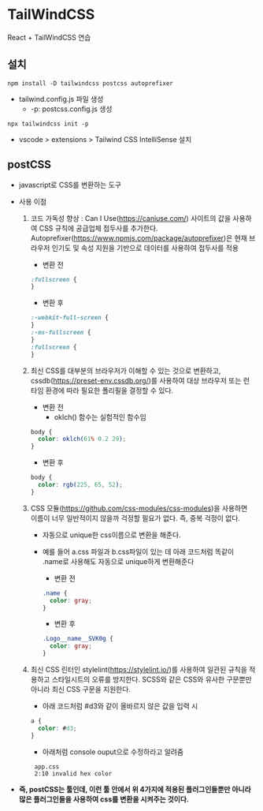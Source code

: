# TailWindCSS

React + TailWindCSS 연습

## 설치

```
npm install -D tailwindcss postcss autoprefixer
```

- tailwind.config.js 파일 생성
  - -p: postcss.config.js 생성

```
npx tailwindcss init -p
```

- vscode > extensions > Tailwind CSS IntelliSense 설치

## postCSS

- javascript로 CSS를 변환하는 도구
- 사용 이점

  1. 코드 가독성 향상 : Can I Use(https://caniuse.com/) 사이트의 값을 사용하여 CSS 규칙에 공급업체 접두사를 추가한다. Autoprefixer(https://www.npmjs.com/package/autoprefixer)은 현재 브라우저 인기도 및 속성 지원을 기반으로 데이터를 사용하여 접두사를 적용

     - 변환 전

     ```css
     :fullscreen {
     }
     ```

     - 변환 후

     ```css
     :-webkit-full-screen {
     }
     :-ms-fullscreen {
     }
     :fullscreen {
     }
     ```

  2. 최신 CSS를 대부분의 브라우저가 이해할 수 있는 것으로 변환하고, cssdb(https://preset-env.cssdb.org/)를 사용하여 대상 브라우저 또는 런타임 환경에 따라 필요한 폴리필을 결정할 수 있다.

     - 변환 전
       - oklch() 함수는 실험적인 함수임

     ```css
     body {
       color: oklch(61% 0.2 29);
     }
     ```

     - 변환 후

     ```css
     body {
       color: rgb(225, 65, 52);
     }
     ```

  3. CSS 모듈(https://github.com/css-modules/css-modules)을 사용하면 이름이 너무 일반적이지 않을까 걱정할 필요가 없다. 즉, 중복 걱정이 없다.

     - 자동으로 unique한 css이름으로 변환을 해준다.
     - 예를 들어 a.css 파일과 b.css파일이 있는 데 아래 코드처럼 똑같이 .name로 사용해도 자동으로 unique하게 변환해준다

       - 변환 전

       ```css
       .name {
         color: gray;
       }
       ```

       - 변환 후

       ```css
       .Logo__name__SVK0g {
         color: gray;
       }
       ```

  4. 최신 CSS 린터인 stylelint(https://stylelint.io/)를 사용하여 일관된 규칙을 적용하고 스타일시트의 오류를 방지한다. SCSS와 같은 CSS와 유사한 구문뿐만 아니라 최신 CSS 구문을 지원한다.
     - 아래 코드처럼 #d3와 같이 올바르지 않은 값을 입력 시
     ```css
     a {
       color: #d3;
     }
     ```
     - 아래처럼 console ouput으로 수정하라고 알려줌
     ```
      app.css
      2:10 invalid hex color
     ```

* **즉, postCSS는 툴인데, 이런 툴 안에서 위 4가지에 적용된 플러그인들뿐만 아니라 많은 플러그인들을 사용하여 css를 변환을 시켜주는 것이다.**

